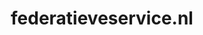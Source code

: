 ---
layout: post
title: "federatieveservice.nl"
internal_url: "/dutchgov/federatieveservice.nl.html"
subdomains_count: 14
all_subdomains_count: 19
urls_count: 14
ssl_rank: 0
http_rank: 91
url_link: /data/federatieveservice.nl/urls.txt
all_subdomains_link: /data/federatieveservice.nl/all_subdomains.txt
subdomains_link: /data/federatieveservice.nl/subdomains.txt
categories: dutchgov
---
